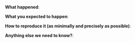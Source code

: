 <!-- Thanks for filling an issue!

If this is a BUG REPORT, please:
  - Fill in as much of the template below as you can

If this is a FEATURE REQUEST, please:
  - Describe *in detail* the feature/behavior/change you would like to see
-->

**What happened**:

**What you expected to happen**:

**How to reproduce it (as minimally and precisely as possible)**:

**Anything else we need to know?**:

<!--
**Environment**:
- sshportal --version
- ssh sshportal info
- OS (e.g. from /etc/os-release): 
- install method (e.g. go/docker/brew/...):
- others:
-->
